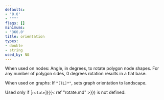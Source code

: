 ```yaml
---
defaults:
- '0.0'
- '""'
flags: []
minimums:
- '360.0'
title: orientation
types:
- double
- string
used_by: NG
---
```

When used on nodes: Angle, in degrees, to rotate polygon node shapes. For any number of polygon sides, 0 degrees rotation results in a flat base.

When used on graphs: If `"[lL]*"`, sets graph orientation to landscape.

Used only if [`rotate`]({{< ref "rotate.md" >}}) is not defined.
